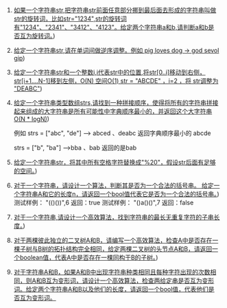 1. [如果一个字符串str,把字符串str前面任意部分挪到最后面去形成的字符串叫做str的旋转词，比如str="1234",str的旋转词有"1234"、"2341"、"3412"、"4123"。给定两个字符串a和b,请判断a和b是否互为旋转词。](https://github.com/raojianxiong/Notes/blob/master/basic/algorithms/day01/StringTest.java))

2. [给定一个字符串str,请在单词间做逆序调整。例如 pig loves dog -> god sevol gip](https://github.com/raojianxiong/Notes/blob/master/basic/algorithms/day01/StringTest.java))

3. [给定一个字符串str和一个整数i,i代表str中的位置,将str[0..i]移动到右侧，str[i+1....N-1]移到左侧，O(N) 空间O(1) str = "ABCDE" ，i=2 ，将 str调整为 "DEABC"](https://github.com/raojianxiong/Notes/blob/master/basic/algorithms/day01/StringTest.java))

4. [给定一个字符串类型数组strs,请找到一种拼接顺序，使得将所有的字符串拼接起来组成的大字符串是所有可能性中字典顺序最小的，并返回这个大字符串 O(N * logN)](https://github.com/raojianxiong/Notes/blob/master/basic/algorithms/day01/StringTest.java))

   例如 strs = ["abc", "de"] --> abced 、deabc 返回字典顺序最小的 abcde

   strs = ["b", "ba"] -->bba 、bab 返回的是bab

5. [给定一个字符串str，将其中所有空格字符替换成"%20"，假设str后面有足够的空间。](https://github.com/raojianxiong/Notes/blob/master/basic/algorithms/day01/StringTest.java))

6. [对于一个字符串，请设计一个算法，判断其是否为一个合法的括号串。
   给定一个字符串A和它的长度n，请返回一个bool值代表它是否为一个合法的括号串。](https://github.com/raojianxiong/Notes/blob/master/basic/algorithms/day01/StringTest.java))
   测试样例：
   "(()())",6
   返回：true
   测试样例：
   "()a()()",7
   返回：false

7. [对于一个字符串,请设计一个高效算法，找到字符串的最长无重复字符的子串长度。](https://github.com/raojianxiong/Notes/blob/master/basic/algorithms/day01/StringTest.java))

8. [对于两棵彼此独立的二叉树A和B，请编写一个高效算法，检查A中是否存在一棵子树与B树的拓扑结构完全相同，给定两棵二叉树的头节点A和B，请返回一个boolean值，代表A中是否存在一棵同构于B的子树。](https://github.com/raojianxiong/Notes/blob/master/basic/algorithms/day01/DemoEight.java))

9. [对于字符串A和B，如果A和B中出现字符串种类相同且每种字符出现的次数相同，则A和B互为变形词，请设计一个高效算法，检查两给定串是否互为变形词。给定两个字符串A和B以及他们的长度，请返回一个bool值，代表他们是否互为变形词。](https://github.com/raojianxiong/Notes/blob/master/basic/algorithms/day01/DemoNine.java)
